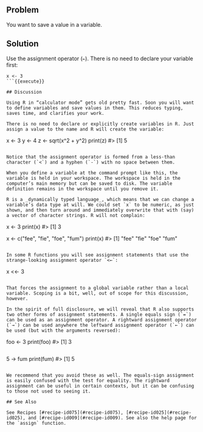 ## Problem

You want to save a value in a variable.

## Solution

Use the assignment operator (`←`). There is no need to declare your variable first:

```
x <- 3
```{{execute}}

## Discussion

Using R in “calculator mode” gets old pretty fast. Soon you will want to define variables and save values in them. This reduces typing, saves time, and clarifies your work.

There is no need to declare or explicitly create variables in R. Just assign a value to the name and R will create the variable:

```
x <- 3
y <- 4
z <- sqrt(x^2 + y^2)
print(z)
#> [1] 5
```{{execute}}

Notice that the assignment operator is formed from a less-than character (`<`) and a hyphen (`-`) with no space between them.

When you define a variable at the command prompt like this, the variable is held in your workspace. The workspace is held in the computer’s main memory but can be saved to disk. The variable definition remains in the workspace until you remove it.

R is a _dynamically typed language_, which means that we can change a variable’s data type at will. We could set `x` to be numeric, as just shown, and then turn around and immediately overwrite that with (say) a vector of character strings. R will not complain:

```
x <- 3
print(x)
#> [1] 3

x <- c("fee", "fie", "foe", "fum")
print(x)
#> [1] "fee" "fie" "foe" "fum"
```{{execute}}

In some R functions you will see assignment statements that use the strange-looking assignment operator `<←`:

```
x <<- 3
```{{execute}}

That forces the assignment to a global variable rather than a local variable. Scoping is a bit, well, out of scope for this discussion, however.

In the spirit of full disclosure, we will reveal that R also supports two other forms of assignment statements. A single equals sign (`=`) can be used as an assignment operator. A rightward assignment operator (`→`) can be used anywhere the leftward assignment operator (`←`) can be used (but with the arguments reversed):

```
foo <- 3
print(foo)
#> [1] 3
```{{execute}}

```
5 -> fum
print(fum)
#> [1] 5
```{{execute}}

We recommend that you avoid these as well. The equals-sign assignment is easily confused with the test for equality. The rightward assignment can be useful in certain contexts, but it can be confusing to those not used to seeing it.

## See Also

See Recipes [#recipe-id075](#recipe-id075), [#recipe-id025](#recipe-id025), and [#recipe-id009](#recipe-id009). See also the help page for the `assign` function.